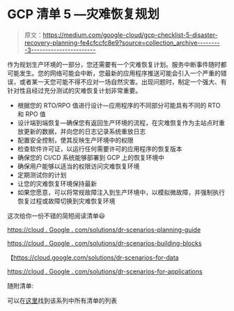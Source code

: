 # GCP 清单 5 —灾难恢复规划

> 原文：<https://medium.com/google-cloud/gcp-checklist-5-disaster-recovery-planning-fe4cfccfc8e9?source=collection_archive---------3----------------------->

作为规划生产环境的一部分，您还需要有一个灾难恢复计划。服务中断事件随时都可能发生。您的网络可能会中断，您最新的应用程序推送可能会引入一个严重的错误，或者某一天您可能不得不应对一场自然灾害。出现问题时，制定一个强大、有针对性且经过充分测试的灾难恢复计划非常重要。

*   根据您的 RTO/RPO 值进行设计—应用程序的不同部分可能具有不同的 RTO 和 RPO 值
*   设计端到端恢复—确保您有返回生产环境的流程，在灾难恢复作为主站点时重放更新的数据，并向您的日志记录系统重放日志
*   配置安全控制，使其反映生产环境中的权限
*   检查软件许可证，以运行任何需要许可的应用程序的恢复版本
*   确保您的 CI/CD 系统能够部署到 GCP 上的恢复环境中
*   确保用户能够以适当的权限访问灾难恢复环境
*   定期测试你的计划
*   让您的灾难恢复环境保持最新
*   如果您愿意，可以将常规故障注入到生产环境中，以模拟微故障，并强制执行恢复过程或故障切换到灾难恢复环境

这次给你一份不错的简短阅读清单😃

[https://cloud . Google . com/solutions/dr-scenarios-planning-guide](https://cloud.google.com/solutions/dr-scenarios-planning-guide)

[https://cloud . Google . com/solutions/dr-scenarios-building-blocks](https://cloud.google.com/solutions/dr-scenarios-building-blocks)

【https://cloud.google.com/solutions/dr-scenarios-for-data 

[https://cloud . Google . com/solutions/dr-scenarios-for-applications](https://cloud.google.com/solutions/dr-scenarios-for-applications)

随附清单:

可以在[这里](/@grapesfrog/using-gcp-theres-a-checklist-for-that-76d61d1ffcbc)找到该系列中所有清单的列表